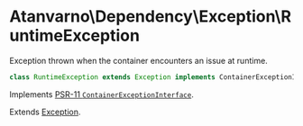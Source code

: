 # Atanvarno\Dependency\Exception\RuntimeException
Exception thrown when the container encounters an issue at runtime.
```php
class RuntimeException extends Exception implements ContainerExceptionInterface {}
```
Implements [PSR-11 `ContainerExceptionInterface`](http://www.php-fig.org/psr/psr-11/#22-psrcontainercontainerexceptioninterface).

Extends [Exception](http://php.net/manual/en/class.exception.php).
